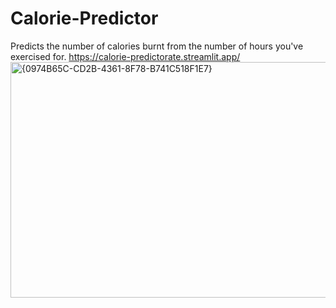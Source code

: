 # Calorie-Predictor
Predicts the number of calories burnt from the number of hours you've exercised for.
https://calorie-predictorate.streamlit.app/
<img width="960" height="377" alt="{0974B65C-CD2B-4361-8F78-B741C518F1E7}" src="https://github.com/user-attachments/assets/754f9aef-a6b4-4537-942c-31835556309b" />
